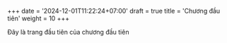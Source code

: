 +++
date = '2024-12-01T11:22:24+07:00'
draft = true
title = 'Chương đầu tiên'
weight = 10
+++

Đây là trang đầu tiên của chương đầu tiên